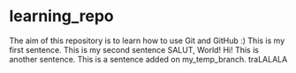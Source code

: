 # learning_repo
The aim of this repository is to learn how to use Git and GitHub :)
This is my first sentence.
This is my second sentence
SALUT, World!
Hi!
This is another sentence.
This is a sentence added on my_temp_branch.
traLALALA